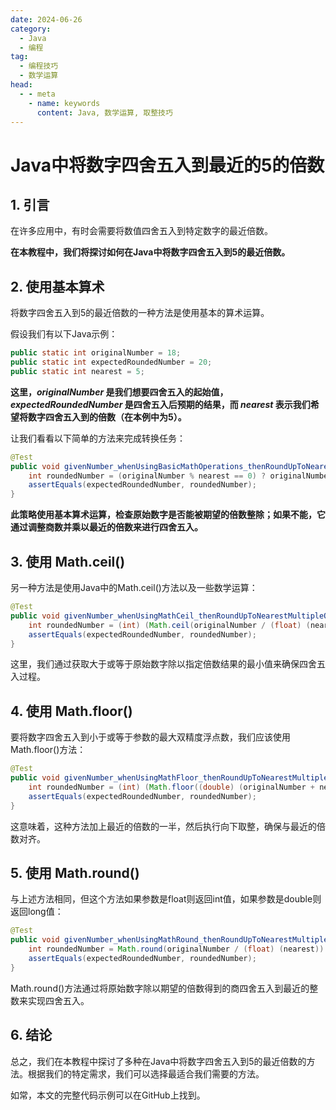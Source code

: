 ```yaml
---
date: 2024-06-26
category:
  - Java
  - 编程
tag:
  - 编程技巧
  - 数学运算
head:
  - - meta
    - name: keywords
      content: Java, 数学运算, 取整技巧
---
```


# Java中将数字四舍五入到最近的5的倍数

## 1. 引言

在许多应用中，有时会需要将数值四舍五入到特定数字的最近倍数。

**在本教程中，我们将探讨如何在Java中将数字四舍五入到5的最近倍数。**

## 2. 使用基本算术

将数字四舍五入到5的最近倍数的一种方法是使用基本的算术运算。

假设我们有以下Java示例：

```java
public static int originalNumber = 18;
public static int expectedRoundedNumber = 20;
public static int nearest = 5;
```

**这里，_originalNumber_ 是我们想要四舍五入的起始值，_expectedRoundedNumber_ 是四舍五入后预期的结果，而 _nearest_ 表示我们希望将数字四舍五入到的倍数（在本例中为5）。**

让我们看看以下简单的方法来完成转换任务：

```java
@Test
public void givenNumber_whenUsingBasicMathOperations_thenRoundUpToNearestMultipleOf5() {
    int roundedNumber = (originalNumber % nearest == 0) ? originalNumber : ((originalNumber / nearest) + 1) * nearest;
    assertEquals(expectedRoundedNumber, roundedNumber);
}
```

**此策略使用基本算术运算，检查原始数字是否能被期望的倍数整除；如果不能，它通过调整商数并乘以最近的倍数来进行四舍五入。**

## 3. 使用 Math.ceil()

另一种方法是使用Java中的Math.ceil()方法以及一些数学运算：

```java
@Test
public void givenNumber_whenUsingMathCeil_thenRoundUpToNearestMultipleOf5() {
    int roundedNumber = (int) (Math.ceil(originalNumber / (float) (nearest)) * nearest);
    assertEquals(expectedRoundedNumber, roundedNumber);
}
```

这里，我们通过获取大于或等于原始数字除以指定倍数结果的最小值来确保四舍五入过程。

## 4. 使用 Math.floor()

要将数字四舍五入到小于或等于参数的最大双精度浮点数，我们应该使用Math.floor()方法：

```java
@Test
public void givenNumber_whenUsingMathFloor_thenRoundUpToNearestMultipleOf5() {
    int roundedNumber = (int) (Math.floor((double) (originalNumber + nearest / 2) / nearest) * nearest);
    assertEquals(expectedRoundedNumber, roundedNumber);
}
```

这意味着，这种方法加上最近的倍数的一半，然后执行向下取整，确保与最近的倍数对齐。

## 5. 使用 Math.round()

与上述方法相同，但这个方法如果参数是float则返回int值，如果参数是double则返回long值：

```java
@Test
public void givenNumber_whenUsingMathRound_thenRoundUpToNearestMultipleOf5() {
    int roundedNumber = Math.round(originalNumber / (float) (nearest)) * nearest;
    assertEquals(expectedRoundedNumber, roundedNumber);
}
```

Math.round()方法通过将原始数字除以期望的倍数得到的商四舍五入到最近的整数来实现四舍五入。

## 6. 结论

总之，我们在本教程中探讨了多种在Java中将数字四舍五入到5的最近倍数的方法。根据我们的特定需求，我们可以选择最适合我们需要的方法。

如常，本文的完整代码示例可以在GitHub上找到。
